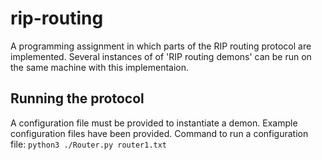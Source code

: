 # rip-routing

A programming assignment in which parts of the RIP routing protocol are implemented. Several instances of of 'RIP routing demons' can be run on the same machine with this implementaion.

## Running the protocol
A configuration file must be provided to instantiate a demon. Example configuration files have been provided. 
Command to run a configuration file:
```python3 ./Router.py router1.txt```

